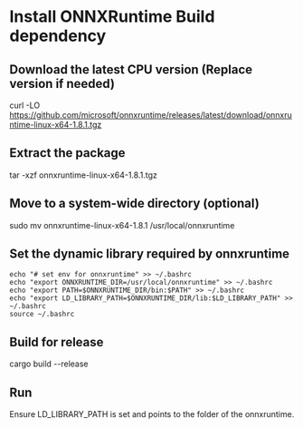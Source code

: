 
# Install ONNXRuntime Build dependency

## Download the latest CPU version (Replace version if needed)
curl -LO https://github.com/microsoft/onnxruntime/releases/latest/download/onnxruntime-linux-x64-1.8.1.tgz

## Extract the package
tar -xzf onnxruntime-linux-x64-1.8.1.tgz

## Move to a system-wide directory (optional)
sudo mv onnxruntime-linux-x64-1.8.1 /usr/local/onnxruntime

## Set the dynamic library required by onnxruntime 
```
echo "# set env for onnxruntime" >> ~/.bashrc
echo "export ONNXRUNTIME_DIR=/usr/local/onnxruntime" >> ~/.bashrc
echo "export PATH=$ONNXRUNTIME_DIR/bin:$PATH" >> ~/.bashrc
echo "export LD_LIBRARY_PATH=$ONNXRUNTIME_DIR/lib:$LD_LIBRARY_PATH" >> ~/.bashrc
source ~/.bashrc
```

## Build for release

cargo build --release

## Run

Ensure LD_LIBRARY_PATH is set and points to the folder of the onnxruntime.




